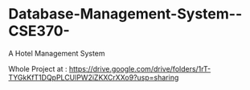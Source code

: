 # Database-Management-System--CSE370-
A Hotel Management System

Whole Project at : https://drive.google.com/drive/folders/1rT-TYGkKfT1DQpPLCUlPW2iZKXCrXXo9?usp=sharing
